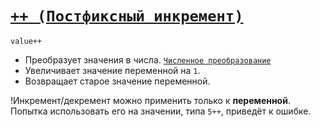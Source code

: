 # [`++ (Постфиксный инкремент)`](../index.md)

`value++`

- Преобразует значения в числа. [`Численное преобразование`](<../Общее/Преобразование (численное).md>)
- Увеличивает значение переменной на `1`.
- Возвращает старое значение переменной.

!Инкремент/декремент можно применить только к **переменной**. Попытка использовать его на значении, типа `5++`, приведёт к ошибке.
